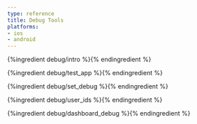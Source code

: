 ```yaml
---
type: reference
title: Debug Tools
platforms:
- ios
- android
---
```


{%ingredient debug/intro %}{% endingredient %}

{%ingredient debug/test_app %}{% endingredient %}

{%ingredient debug/set_debug %}{% endingredient %}

{%ingredient debug/user_ids %}{% endingredient %}

{%ingredient debug/dashboard_debug %}{% endingredient %}

